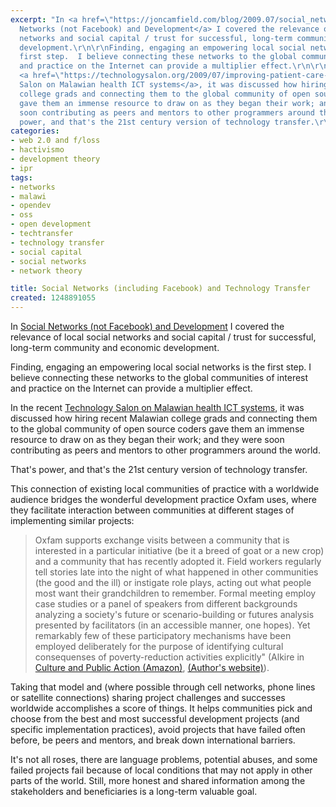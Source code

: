 ```yaml
---
excerpt: "In <a href=\"https://joncamfield.com/blog/2009.07/social_networks_not_facebook_a.html\">Social
  Networks (not Facebook) and Development</a> I covered the relevance of local social
  networks and social capital / trust for successful, long-term community and economic
  development.\r\n\r\nFinding, engaging an empowering local social networks is the
  first step.  I believe connecting these networks to the global communities of interest
  and practice on the Internet can provide a multiplier effect.\r\n\r\nIn the recent
  <a href=\"https://technologysalon.org/2009/07/improving-patient-care-with-ict.html\">Technology
  Salon on Malawian health ICT systems</a>, it was discussed how hiring recent Malawian
  college grads and connecting them to the global community of open source coders
  gave them an immense resource to draw on as they began their work; and they were
  soon contributing as peers and mentors to other programmers around the world.\r\n\r\nThat's
  power, and that's the 21st century version of technology transfer.\r\n"
categories:
- web 2.0 and f/loss
- hactivismo
- development theory
- ipr
tags:
- networks
- malawi
- opendev
- oss
- open development
- techtransfer
- technology transfer
- social capital
- social networks
- network theory

title: Social Networks (including Facebook) and Technology Transfer
created: 1248891055
---
```

In <a href="https://joncamfield.com/blog/2009.07/social_networks_not_facebook_a.html">Social Networks (not Facebook) and Development</a> I covered the relevance of local social networks and social capital / trust for successful, long-term community and economic development.

Finding, engaging an empowering local social networks is the first step.  I believe connecting these networks to the global communities of interest and practice on the Internet can provide a multiplier effect.

In the recent <a href="https://technologysalon.org/2009/07/improving-patient-care-with-ict.html">Technology Salon on Malawian health ICT systems</a>, it was discussed how hiring recent Malawian college grads and connecting them to the global community of open source coders gave them an immense resource to draw on as they began their work; and they were soon contributing as peers and mentors to other programmers around the world.

That's power, and that's the 21st century version of technology transfer.
<!--break-->
This connection of existing local communities of practice with a worldwide audience bridges the wonderful development practice Oxfam uses, where they facilitate interaction between communities at different stages of implementing similar projects: 

<blockquote>Oxfam supports exchange visits between a community that is interested in a particular initiative (be it a breed of goat or a new crop) and a community that has recently adopted it. Field workers regularly tell stories late into the night of what happened in other communities (the good and the ill) or instigate role plays, acting out what people most want their grandchildren to remember. Formal meeting employ case studies or a panel of speakers from different backgrounds analyzing a society's future or scenario-building or futures analysis presented by facilitators (in an accessible manner, one hopes). Yet remarkably few of these participatory mechanisms have been employed deliberately for the purpose of identifying cultural consequenses of poverty-reduction activities explicitly"  (Alkire in <a href="https://astore.amazon.com/joncamfield-20/detail/0804747873">Culture and Public Action (Amazon)</a>, <a href="https://www.cultureandpublicaction.org/conference/introduction.htm">(Author's website)</a>).</blockquote>

Taking that model and (where possible through cell networks, phone lines or satellite connections) sharing project challenges and successes worldwide accomplishes a score of things.  It helps communities pick and choose from the best and most successful development projects (and specific implementation practices), avoid projects that have failed often before, be peers and mentors, and break down international barriers. 

It's not all roses, there are language problems, potential abuses, and some failed projects fail because of local conditions that may not apply in other parts of the world.  Still, more honest and shared information among the stakeholders and beneficiaries is a long-term valuable goal.
